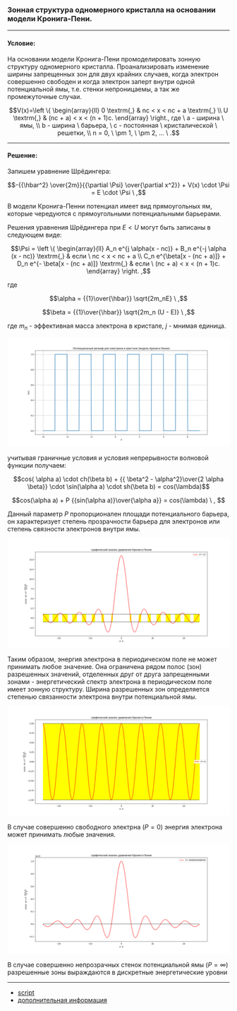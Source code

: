 ### Зонная структура одномерного кристалла на основании модели Кронига-Пени.

---

#### Условие:

На основании модели Кронига-Пени промоделировать зонную структуру одномерного кристалла. Проанализировать изменение ширины запрещенных зон для двух крайних случаев, когда электрон совершенно свободен и когда электрон заперт внутри одной потенциальной ямы, т.е. стенки непроницаемы, а так же промежуточные случаи. 

<tex>$$V(x)=\left \{
    \begin{array}{ll}
    0 \textrm{,} & nc < x < nc + a \textrm{,} \\
    U \textrm{,} & (nc + a) < x < (n + 1)c.
    \end{array}
    \right., где \ a - ширина \ ямы, \\ b - ширина \ барьера, \ c - постоянная \ кристалической \ решетки, \\ n = 0, \ \pm 1, \ \pm 2, ...  \ .$$<tex>

---

#### Решение: 

Запишем уравнение Шрёдингера:

<tex>$$-{{\hbar^2} \over{2m}}{{\partial \Psi} \over{\partial x^2}} + V(x) \cdot \Psi = E \cdot \Psi \ ,$$<tex>

В модели Кронига-Пенни потенциал имеет вид прямоугольных ям, которые чередуются с прямоугольными потенциальными барьерами.

Решения уравнения Шрёдингера при $E < U$ могут быть записаны в следующем виде:

<tex>$$\Psi = \left \{
    \begin{array}{ll}
    A_n e^{j \alpha(x - nc)} + B_n e^{-j \alpha (x - nc)} \textrm{,} & если  \ nc < x < nc + a \\
    C_n e^{\beta[x - (nc + a)]} + D_n e^{- \beta[x - (nc + a)]} \textrm{,} & если \ (nc + a) < x < (n + 1)c.
    \end{array}
    \right. ,$$<tex>

где 

<tex>$$\alpha = {{1}\over{\hbar}} \sqrt{2m_nE} \ ,$$<tex>

<tex>$$\beta = {{1}\over{\hbar}} \sqrt{2m_n (U - E)} \ ,$$<tex>

где $m_n$ - эффективная масса электрона в кристале, $j$ - мнимая единица.

![1](https://github.com/georgedem975/physics/blob/master/modeling/Kronig-Peni%20model/assets/Figure_1.png)

учитывая граничные условия и условия непрерывности волновой функции получаем:

<tex>$$cos( \alpha a) \cdot ch(\beta b) + {{ \beta^2 - \alpha^2}\over{2 \alpha \beta}} \cdot \sin(\alpha a) \cdot sh(\beta b) = cos(\lambda)$$<tex>

<tex>$$cos(\alpha a) + P {{sin(\alpha a)}\over{\alpha a}} = cos(\lambda) \ , $$<tex>

Данный параметр $P$ пропорционален площади потенциального барьера, он характеризует степень прозрачности барьера для электронов или степень связности электронов внутри ямы.

![2](https://github.com/georgedem975/physics/blob/master/modeling/Kronig-Peni%20model/assets/Figure_2.png)

Таким образом, энергия электрона в периодическом поле не может принимать любое значение. Она ограничена рядом полос (зон) разрешенных значений, отделенных друг от друга запрещенными зонами - энергетический спектр электрона в периодическом поле имеет зонную структуру. Ширина разрешенных зон определяется степенью связанности электрона внутри потенциальной ямы.

![3](https://github.com/georgedem975/physics/blob/master/modeling/Kronig-Peni%20model/assets/Figure_3.png)

В случае совершенно свободного электрна $(P = 0)$ энергия электрона может принимать любые значения.

![4](https://github.com/georgedem975/physics/blob/master/modeling/Kronig-Peni%20model/assets/Figure_4.png)

В случае совершенно непрозрачных стенок потенциальной ямы $(P = \infty)$ разрешенные зоны выраждаются в дискретные энергетические уровни

---

+ [script](https://github.com/georgedem975/physics/blob/master/modeling/Kronig-Peni%20model/scripts/first_script.py)
+ [дополнительная информация]()